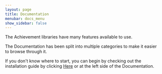 ```yaml
---
layout: page
title: Documentation
menubar: docs_menu
show_sidebar: false
---
```


The Achievement libraries have many features available to use. 

The Documentation has been split into multiple categories to make it easier to browse through it.

If you don't know where to start, you can begin by checking out the installation guide by clicking [Here](https://github.com/Ailoso/KopruluAchievements/releases/tag/Release) or at the left side of the Documentation.